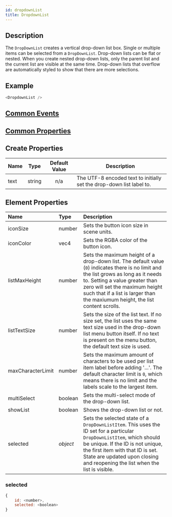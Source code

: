 ```yaml
---
id: dropdownList
title: DropdownList
---
```

## Description
The `DropDownList` creates a vertical drop-down list box. Single or multiple items can be selected from a `DropDownList`. Drop-down lists can be flat or nested. When you create nested drop-down lists, only the parent list and the current list are visible at the same time. Drop-down lists that overflow are automatically styled to show that there are more selections.

## Example

```javascript
<DropdownList />
```

## [Common Events](../types/Events.md)

## [Common Properties](../types/Properties.md)

## Create Properties

| Name | Type   | Default Value | Description                                                        |
| ---- | ------ | :-----------: | ------------------------------------------------------------------ |
| text | string |      n/a      | The UTF-8 encoded text to initially set the drop-down list label to. |

## Element Properties

| Name              | Type     | Description                                                                                                                                                                                                                                                                       |
| :---------------- | :------- | :-------------------------------------------------------------------------------------------------------------------------------------------------------------------------------------------------------------------------------------------------------------------------------- |
| iconSize          | number   | Sets the button icon size in scene units.                                                                                                                                                                                                                                         |
| iconColor         | vec4     | Sets the RGBA color of the button icon.                                                                                                                                                                                                                                           |
| listMaxHeight     | number   | Sets the maximum height of a drop-down list. The default value (`0`) indicates there is no limit and the list grows as long as it needs to. Setting a value greater than zero will set the maximum height such that if a list is larger than the maxiumum height, the list content scrolls. |
| listTextSize      | number   | Sets the size of the list text. If no size set, the list uses the same text size used in the drop-down list menu button itself. If no text is present on the menu button, the default text size is used.                                                                    |
| maxCharacterLimit | number   | Sets the maximum amount of characters to be used per list item label before adding '...'. The default character limit is `0`, which means there is no limit and the labels scale to the largest item.                                                                                    |
| multiSelect       | boolean  | Sets the multi-select mode of the drop-down list.                                                                                                                                                                                                                                 |
| showList          | boolean  | Shows the drop-down list or not.                                                                                                                                                                                                                                                     |
| selected          | _object_ | Sets the selected state of a `DropDownListItem`. This uses the ID set for a particular `DropDownListItem`, which should be unique. If the ID is not unique, the first item with that ID is set. State are updated upon closing and reopening the list when the list is visible.          |

### selected

```javascript
{
    id: <number>,
    selected: <boolean>
}
```
